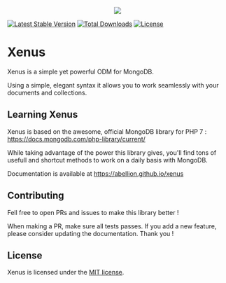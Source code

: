 <p align="center">
	<a target="_blank" href="https://abellion.github.io/xenus/">
        <img src="https://res.cloudinary.com/abellion/image/upload/c_scale,w_250/v1535202916/logo_ilpt3s.png" />
    </a>
</p>

[![Latest Stable Version](https://poser.pugx.org/abellion/xenus/v/stable)](https://packagist.org/packages/abellion/xenus)
[![Total Downloads](https://poser.pugx.org/abellion/xenus/downloads)](https://packagist.org/packages/abellion/xenus)
[![License](https://poser.pugx.org/abellion/xenus/license)](https://packagist.org/packages/abellion/xenus)

# Xenus

Xenus is a simple yet powerful ODM for MongoDB.

Using a simple, elegant syntax it allows you to work seamlessly with your documents and collections.

## Learning Xenus

Xenus is based on the awesome, official MongoDB library for PHP 7 : https://docs.mongodb.com/php-library/current/

While taking advantage of the power this library gives, you'll find tons of usefull and shortcut methods to work on a daily basis with MongoDB.

Documentation is available at https://abellion.github.io/xenus

## Contributing

Fell free to open PRs and issues to make this library better !

When making a PR, make sure all tests passes. If you add a new feature, please consider updating the documentation. Thank you !

## License

Xenus is licensed under the [MIT license](http://opensource.org/licenses/MIT).

